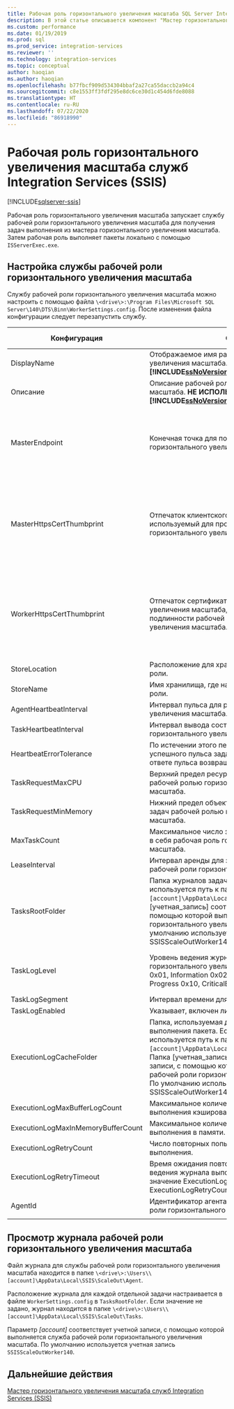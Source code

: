 ```yaml
---
title: Рабочая роль горизонтального увеличения масштаба SQL Server Integration Services (SSIS) | Документы Майкрософт
description: В этой статье описывается компонент "Мастер горизонтального увеличения масштаба" в развертывании SSIS с горизонтальным увеличением масштаба
ms.custom: performance
ms.date: 01/19/2019
ms.prod: sql
ms.prod_service: integration-services
ms.reviewer: ''
ms.technology: integration-services
ms.topic: conceptual
author: haoqian
ms.author: haoqian
ms.openlocfilehash: b77fbcf909d534304bbaf2a27ca55daccb2a94c4
ms.sourcegitcommit: c8e1553ff3fdf295e8dc6ce30d1c454d6fde8088
ms.translationtype: HT
ms.contentlocale: ru-RU
ms.lasthandoff: 07/22/2020
ms.locfileid: "86918990"
---
```

# <a name="integration-services-ssis-scale-out-worker"></a>Рабочая роль горизонтального увеличения масштаба служб Integration Services (SSIS)

[!INCLUDE[sqlserver-ssis](../../includes/applies-to-version/sqlserver-ssis.md)]



Рабочая роль горизонтального увеличения масштаба запускает службу рабочей роли горизонтального увеличения масштаба для получения задач выполнения из мастера горизонтального увеличения масштаба. Затем рабочая роль выполняет пакеты локально с помощью `ISServerExec.exe`.

## <a name="configure-the-scale-out-worker-service"></a>Настройка службы рабочей роли горизонтального увеличения масштаба
Службу рабочей роли горизонтального увеличения масштаба можно настроить с помощью файла `\<drive\>:\Program Files\Microsoft SQL Server\140\DTS\Binn\WorkerSettings.config`. После изменения файла конфигурации следует перезапустить службу.

|Конфигурация  |Описание  |Значение по умолчанию|
|---------|---------|---------|
|DisplayName|Отображаемое имя рабочей роли горизонтального увеличения масштаба. **НЕ ИСПОЛЬЗУЕТСЯ в [!INCLUDE[ssNoVersion_md](../../includes/ssnoversion-md.md)] 2017.**|Имя компьютера|
|Описание|Описание рабочей роли горизонтального увеличения масштаба. **НЕ ИСПОЛЬЗУЕТСЯ в [!INCLUDE[ssNoVersion_md](../../includes/ssnoversion-md.md)] 2017.**|Empty|
|MasterEndpoint|Конечная точка для подключения к мастеру горизонтального увеличения масштаба.|Конечная точка, заданная во время установки рабочей роли горизонтального увеличения масштаба|
|MasterHttpsCertThumbprint|Отпечаток клиентского TLS/SSL-сертификата, используемый для проверки подлинности мастера горизонтального увеличения масштаба|Отпечаток клиентского сертификата, указанный во время установки рабочей роли горизонтального увеличения масштаба.|
|WorkerHttpsCertThumbprint|Отпечаток сертификата для мастера горизонтального увеличения масштаба, использованный для проверки подлинности рабочей роли горизонтального увеличения масштаба.|Отпечаток сертификата, созданный и установленный автоматически при установке рабочей роли горизонтального увеличения масштаба|
|StoreLocation|Расположение для хранения сертификата рабочей роли.|LocalMachine|
|StoreName|Имя хранилища, где находится сертификат рабочей роли.|My|
|AgentHeartbeatInterval|Интервал пульса для рабочей роли горизонтального увеличения масштаба.|00:01:00|
|TaskHeartbeatInterval|Интервал вывода состояния задачи для рабочей роли горизонтального увеличения масштаба.|00:00:10|
|HeartbeatErrorTolerance|По истечении этого периода после последнего успешного пульса задачи она прекращается, если в ответе пульса возвращается ошибка.|00:10:00|
|TaskRequestMaxCPU|Верхний предел ресурсов ЦП для запроса задач рабочей ролью горизонтального увеличения масштаба.|70,0|
|TaskRequestMinMemory|Нижний предел объекта памяти в МБ для запроса задач рабочей ролью горизонтального увеличения масштаба.|100.0|
|MaxTaskCount|Максимальное число задач, которое может вмещать в себя рабочая роль горизонтального увеличения масштаба.|10|
|LeaseInterval|Интервал аренды для задачи, содержащейся в рабочей роли горизонтального увеличения масштаба.|00:01:00|
|TasksRootFolder|Папка журналов задач. Если значение не указано, используется путь к папке `\<drive\>:\Users\[account]\AppData\Local\SSIS\Cluster\Tasks`. Папка [учетная_запись] соответствует учетной записи, с помощью которой выполняется служба рабочей роли горизонтального увеличения масштаба. По умолчанию используется учетная запись SSISScaleOutWorker140.|Empty|
|TaskLogLevel|Уровень ведения журнала задач для рабочей роли горизонтального увеличения масштаба. (Verbose 0x01, Information 0x02, Warning 0x04, Error 0x08, Progress 0x10, CriticalError 0x20, Audit 0x40)|126 (Information, Warning, Error, Progress, CriticalError, Audit)|
|TaskLogSegment|Интервал времени для файла журнала задач.|00:00:00|
|TaskLogEnabled|Указывает, включен ли журнал задач.|Да|
|ExecutionLogCacheFolder|Папка, используемая для кэширования журнала выполнения пакета. Если значение не указано, используется путь к папке `\<drive\>:\Users\[account]\AppData\Local\SSIS\Cluster\Agent\ELogCache`. Папка [учетная_запись] соответствует учетной записи, с помощью которой выполняется служба рабочей роли горизонтального увеличения масштаба. По умолчанию используется учетная запись SSISScaleOutWorker140.|Empty|
|ExecutionLogMaxBufferLogCount|Максимальное количество кэшированных журналов выполнения кэширования в одном буфере в памяти.|10000|
|ExecutionLogMaxInMemoryBufferCount|Максимальное количество буферов журналов выполнения в памяти.|10|
|ExecutionLogRetryCount|Число повторных попыток при сбое ведения журнала выполнения.|3|
|ExecutionLogRetryTimeout|Время ожидания повторных попыток при сбое ведения журнала выполнения. Если достигнуто значение ExecutionLogRetryTimeout, значение ExecutionLogRetryCount игнорируется. |7.00:00:00 (7 дней)|
|AgentId|Идентификатор агента рабочей роли для рабочей роли горизонтального увеличения масштаба|Автоматическое создание|
||||    

## <a name="view-the-scale-out-worker-log"></a>Просмотр журнала рабочей роли горизонтального увеличения масштаба
Файл журнала для службы рабочей роли горизонтального увеличения масштаба находится в папке `\<drive\>:\Users\\[account]\AppData\Local\SSIS\ScaleOut\Agent`.

Расположение журнала для каждой отдельной задачи настраивается в файле `WorkerSettings.config` в `TasksRootFolder`. Если значение не задано, журнал находится в папке `\<drive\>:\Users\\[account]\AppData\Local\SSIS\ScaleOut\Tasks`. 

Параметр *[account]* соответствует учетной записи, с помощью которой выполняется служба рабочей роли горизонтального увеличения масштаба. По умолчанию используется учетная запись `SSISScaleOutWorker140`.

## <a name="next-steps"></a>Дальнейшие действия
[Мастер горизонтального увеличения масштаба служб Integration Services (SSIS)](integration-services-ssis-scale-out-master.md)
